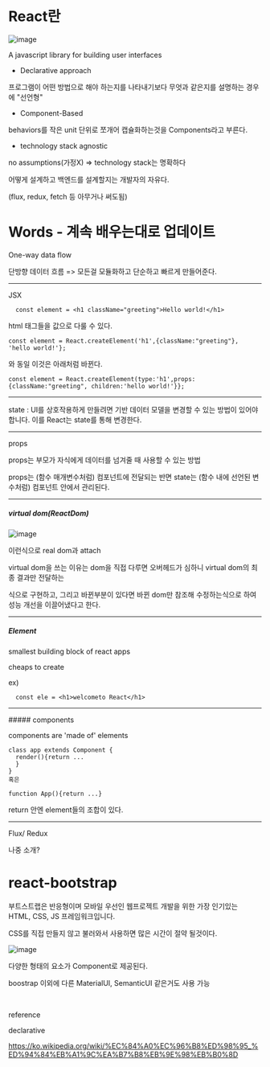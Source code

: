 # React란

![image](https://user-images.githubusercontent.com/40421183/129701841-6fbea7d5-9a76-48b7-a576-47471935dd74.png)

A javascript library for building user interfaces

* Declarative approach

프로그램이 어떤 방법으로 해야 하는지를 나타내기보다 무엇과 같은지를 설명하는 경우에 "선언형"

* Component-Based

behaviors를 작은 unit 단위로 쪼개어 캡슐화하는것을 Components라고 부른다. 

* technology stack agnostic 

no assumptions(가정X) => technology stack는 명확하다

어떻게 설계하고 백엔드를 설계할지는 개발자의 자유다.

(flux, redux, fetch 등 아무거나 써도됨)


# Words - 계속 배우는대로 업데이트

One-way data flow

단방향 데이터 흐름 => 모든걸 모듈화하고 단순하고 빠르게 만들어준다.

<hr size="1">

JSX

```
  const element = <h1 className="greeting">Hello world!</h1>
```
html 태그들을 값으로 다룰 수 있다. 

```
const element = React.createElement('h1',{className:"greeting"}, 'hello world!'};
```
와 동일 
이것은 아래처럼 바뀐다.
```
const element = React.createElement(type:'h1',props:{className:"greeting", children:'hello world!'}};
```

<hr size="1">

state : UI를 상호작용하게 만들려면 기반 데이터 모델을 변경할 수 있는 방법이 있어야 합니다. 이를 React는 state를 통해 변경한다.

<hr size="1">

props

props는 부모가 자식에게 데이터를 넘겨줄 때 사용할 수 있는 방법

props는 (함수 매개변수처럼) 컴포넌트에 전달되는 반면 state는 (함수 내에 선언된 변수처럼) 컴포넌트 안에서 관리된다.

<hr size="1">

##### virtual dom(ReactDom)

![image](https://user-images.githubusercontent.com/40421183/129732145-dee8a6ca-298e-4ceb-a4f0-c06310f077e2.png)

이런식으로 real dom과 attach 

virtual dom을 쓰는 이유는 dom을 직접 다루면 오버헤드가 심하니 virtual dom의 최종 결과만 전달하는

식으로 구현하고, 그리고 바뀐부분이 있다면 바뀐 dom만 참조해 수정하는식으로 하여
성능 개선을 이끌어냈다고 한다.

<hr size="1">

##### Element

smallest building block of react apps

cheaps to create

ex) 
```
  const ele = <h1>welcometo React</h1>
```
<hr size="1">
##### components

components are 'made of' elements

```
class app extends Component {
  render(){return ...
  }
}
혹은

function App(){return ...}
```

return 안엔 element들의 조합이 있다. 

<hr size="1">

Flux/ Redux

나중 소개?


# react-bootstrap

부트스트랩은 반응형이며 모바일 우선인 웹프로젝트 개발을 위한 가장 인기있는 HTML, CSS, JS 프레임워크입니다.

CSS를 직접 만들지 않고 불러와서 사용하면 많은 시간이 절약 될것이다. 

![image](https://user-images.githubusercontent.com/40421183/129743084-5705ca45-457e-42a3-8e36-37ba8883a54e.png)

다양한 형태의 요소가 Component로 제공된다.

boostrap 이외에 다른 MaterialUI, SemanticUI 같은거도 사용 가능




<br>

reference

declarative

https://ko.wikipedia.org/wiki/%EC%84%A0%EC%96%B8%ED%98%95_%ED%94%84%EB%A1%9C%EA%B7%B8%EB%9E%98%EB%B0%8D
